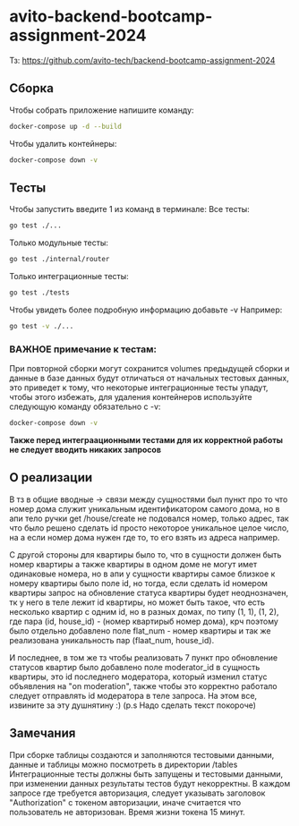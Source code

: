 # avito-backend-bootcamp-assignment-2024

Тз: https://github.com/avito-tech/backend-bootcamp-assignment-2024

## Сборка

Чтобы собрать приложение напишите команду: 
```bash
docker-compose up -d --build
```
Чтобы удалить контейнеры: 
```bash
docker-compose down -v
```
## Тесты

Чтобы запустить введите 1 из команд в терминале: 
Все тесты: 
```bash
go test ./...
```
Только модульные тесты:
```bash
go test ./internal/router
```
Только интеграционные тесты:
```bash
go test ./tests
```

Чтобы увидеть более подробную информацию добавьте -v
Например:
```bash
go test -v ./...
```
### ВАЖНОЕ примечание к тестам:
При повторной сборки могут сохранится volumes предыдущей сборки и данные в базе данных будут отличаться от начальных тестовых данных, это приведет к тому, что некоторые интеграционные тесты упадут, чтобы этого избежать, для удаления контейнеров используйте следующую команду обязательно с -v:
```bash
docker-compose down -v
```
 **Также перед интеграационными тестами для их корректной работы не следует вводить никаких запросов**

## О реализации 
В тз в общие вводные -> связи между сущностями был пункт про то что номер дома служит уникальным идентификатором самого дома, но в апи тело ручки get /house/create не подовался номер, только адрес, так что было решено сделать id просто некоторое уникальное целое число, на а если номер дома нужен где то, то его взять из адреса например. 

С другой стороны для квартиры было то, что в сущности должен быть номер квартиры а также квартиры в одном доме не могут имет одинаковые номера, но в апи у сущности квартиры самое близкое к номеру квартиры было поле id, но тогда, если сделать id номером квартиры запрос на обновление статуса квартиры будет неоднозначен, тк у него в теле лежит id квартиры, но может быть такое, что есть несколько квартир с одним id, но в разных домах, по типу (1, 1), (1, 2), где пара (id, house_id) - (номер квартирыб номер дома), крч поэтому было отдельно добавлено поле flat_num - номер квартиры и   так же реализована уникальность пар (flaat_num, house_id). 

И последнее, в том же тз чтобы реализовать 7 пункт про обновление статусов квартир было добавлено поле moderator_id в сущность квартиры, это id последнего модератора, который изменил статус объявления на "on moderation", также чтобы это корректно работало следует отправлять id модератора в теле запроса. На этом все, извините за эту душнятину :)
(p.s Надо сделать текст покороче)

## Замечания
При сборке таблицы создаются и заполняются тестовыми данными, данные и таблицы можно посмотреть в директории /tables
Интеграционные тесты должны быть запущены и тестовыми данными, при изменении данных результаты тестов будут некорректны.
В каждом запросе где требуется авторизация, следует указывать заголовок "Authorization" с токеном авторизации, иначе считается что пользователь не авторизован. Время жизни токена 15 минут. 